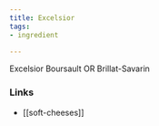 ```yaml
---
title: Excelsior
tags:
- ingredient

---
```

Excelsior Boursault OR Brillat-Savarin

### Links

* [[soft-cheeses]]
